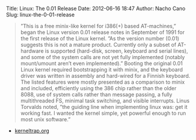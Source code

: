 Title: Linux: The 0.01 Release
Date: 2012-06-16 18:47
Author: Nacho Cano
Slug: linux-the-0-01-release

> ”This is a free minix-like kernel for i386(+) based AT-machines,”
> began the Linux version 0.01 release notes in September of 1991 for
> the first release of the Linux kernel. ”As the version number (0.01)
> suggests this is not a mature product. Currently only a subset of
> AT-hardware is supported (hard-disk, screen, keyboard and serial
> lines), and some of the system calls are not yet fully implemented
> (notably mount/umount aren’t even implemented).” Booting the original
> 0.01 Linux kernel required bootstrapping it with minix, and the
> keyboard driver was written in assembly and hard-wired for a Finnish
> keyboard. The listed features were mostly presented as a comparison to
> minix and included, efficiently using the 386 chip rather than the
> older 8088, use of system calls rather than message passing, a fully
> multithreaded FS, minimal task switching, and visible interrupts.
> Linus Torvalds noted, ”the guiding line when implementing linux was:
> get it working fast. I wanted the kernel simple, yet powerful enough
> to run most unix software.”

- [kerneltrap.org][]

  [kerneltrap.org]: http://kerneltrap.org/node/14002
    "Linux: The 0.01 Release"
